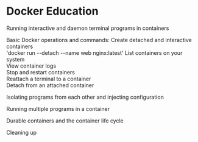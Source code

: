 # Docker Education

Running interactive and daemon terminal programs in containers

Basic Docker operations and commands:
Create detached and interactive containers    
'docker run --detach --name web nginx:latest'
List containers on your system                  
View container logs                  
Stop and restart containers                  
Reattach a terminal to a container                  
Detach from an attached container

Isolating programs from each other and injecting configuration

Running multiple programs in a container 

Durable containers and the container life cycle  

Cleaning up

